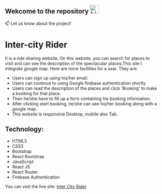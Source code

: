 ## Wekcome to the repository <img src="https://user-images.githubusercontent.com/1303154/88677602-1635ba80-d120-11ea-84d8-d263ba5fc3c0.gif" width="28px" alt="hi">


:mailbox: Let us know about the project!

# Inter-city Rider

It is a ride sharing website. On this website, you can search for places to visit and can see the description of the spectacular places.This site I integrate google map. Here are more facilities for a user. They are:
- Users can sign up using his/her email.
-  Users can continue to using Google firebase authentication shortly
- Users can read the description of the places and click 'Booking' to make a booking for that place.
- Then he/she have to fill up a form containing his booking information.
- After clicking start booking, he/she can see his/her booking along with a google map.
- This website is responsive Desktop, mobile also Tab.

## Technology: 
- HTML5
- CSS3
- Bootstrap
- React Bootstrap
- JavaScript
- React JS
- React Router
- Firebase Authentication

You can visit the live site: [Inter City Rider](https://inter-city-db600.web.app)
